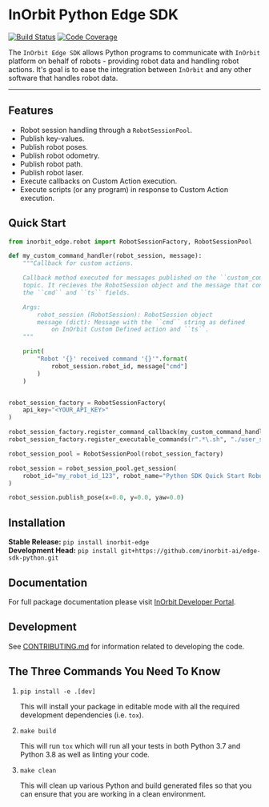 # InOrbit Python Edge SDK

[![Build Status](https://github.com/inorbit-ai/edge-sdk-python/workflows/Build%20Main/badge.svg)](https://github.com/inorbit-ai/edge-sdk-python/actions)
[![Code Coverage](https://codecov.io/gh/inorbit/edge-sdk-python/branch/main/graph/badge.svg)](https://codecov.io/gh/inorbit/edge-sdk-python)

The `InOrbit Edge SDK` allows Python programs to communicate with `InOrbit` platform on behalf of robots - providing robot data and handling robot actions. It's goal is to ease the integration between `InOrbit` and any other software that handles robot data.

---

## Features

- Robot session handling through a `RobotSessionPool`.
- Publish key-values.
- Publish robot poses.
- Publish robot odometry.
- Publish robot path.
- Publish robot laser.
- Execute callbacks on Custom Action execution.
- Execute scripts (or any program) in response to Custom Action execution.

## Quick Start

```python
from inorbit_edge.robot import RobotSessionFactory, RobotSessionPool

def my_custom_command_handler(robot_session, message):
    """Callback for custom actions.

    Callback method executed for messages published on the ``custom_command``
    topic. It recieves the RobotSession object and the message that contains
    the ``cmd`` and ``ts`` fields.

    Args:
        robot_session (RobotSession): RobotSession object
        message (dict): Message with the ``cmd`` string as defined
            on InOrbit Custom Defined action and ``ts``.
    """

    print(
        "Robot '{}' received command '{}'".format(
            robot_session.robot_id, message["cmd"]
        )
    )


robot_session_factory = RobotSessionFactory(
    api_key="<YOUR_API_KEY>"
)

robot_session_factory.register_command_callback(my_custom_command_handler)
robot_session_factory.register_executable_commands(r".*\.sh", "./user_scripts")

robot_session_pool = RobotSessionPool(robot_session_factory)

robot_session = robot_session_pool.get_session(
    robot_id="my_robot_id_123", robot_name="Python SDK Quick Start Robot"
)

robot_session.publish_pose(x=0.0, y=0.0, yaw=0.0)
```

## Installation

**Stable Release:** `pip install inorbit-edge`<br>
**Development Head:** `pip install git+https://github.com/inorbit-ai/edge-sdk-python.git`

## Documentation

For full package documentation please visit [InOrbit Developer Portal](https://developer.inorbit.ai/docs?hsLang=en#edge-sdk).

## Development

See [CONTRIBUTING.md](CONTRIBUTING.md) for information related to developing the code.

## The Three Commands You Need To Know

1. `pip install -e .[dev]`

    This will install your package in editable mode with all the required development
    dependencies (i.e. `tox`).

2. `make build`

    This will run `tox` which will run all your tests in both Python 3.7
    and Python 3.8 as well as linting your code.

3. `make clean`

    This will clean up various Python and build generated files so that you can ensure
    that you are working in a clean environment.

